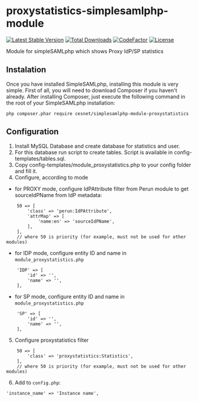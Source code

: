 # proxystatistics-simplesamlphp-module
[![Latest Stable Version](https://poser.pugx.org/cesnet/simplesamlphp-module-proxystatistics/v/stable)](https://packagist.org/packages/cesnet/simplesamlphp-module-proxystatistics)
[![Total Downloads](https://poser.pugx.org/cesnet/simplesamlphp-module-proxystatistics/downloads)](https://packagist.org/packages/cesnet/simplesamlphp-module-proxystatistics)
[![CodeFactor](https://www.codefactor.io/repository/github/cesnet/proxystatistics-simplesamlphp-module/badge)](https://www.codefactor.io/repository/github/cesnet/proxystatistics-simplesamlphp-module)
[![License](https://poser.pugx.org/cesnet/simplesamlphp-module-proxystatistics/license)](https://packagist.org/packages/cesnet/simplesamlphp-module-proxystatistics)

Module for simpleSAMLphp which shows Proxy IdP/SP statistics

## Instalation
Once you have installed SimpleSAMLphp, installing this module is very simple. First of all, you will need to download Composer if you haven't already. After installing Composer, just execute the following command in the root of your SimpleSAMLphp installation:

`php composer.phar require cesnet/simplesamlphp-module-proxystatistics`


## Configuration
1. Install MySQL Database and create database for statistics and user. 
2. For this database run script to create tables. Script is available in config-templates/tables.sql.
3. Copy config-templates/module_proxystatistics.php to your config folder and fill it.
4. Configure, according to mode
* for PROXY mode, configure IdPAttribute filter from Perun module to get sourceIdPName from IdP metadata:
```
    50 => [
        'class' => 'perun:IdPAttribute',
        'attrMap' => [
            'name:en' => 'sourceIdPName',
        ],
    ],
    // where 50 is priority (for example, must not be used for other modules)
```
* for IDP mode, configure entity ID and name in `module_proxystatistics.php`
```
    'IDP' => [
        'id' => '',
        'name' => '',
    ],
```
* for SP mode, configure entity ID and name in `module_proxystatistics.php`
```
    'SP' => [
        'id' => '',
        'name' => '',
    ],
```
5. Configure proxystatistics filter
```
    50 => [
        'class' => 'proxystatistics:Statistics',
    ],
    // where 50 is priority (for example, must not be used for other modules)
```
6. Add to `config.php`:
```
'instance_name' => 'Instance name',
```
